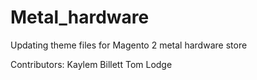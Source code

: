 # Metal_hardware
Updating theme files for Magento 2 metal hardware store

Contributors:
Kaylem Billett
Tom Lodge



